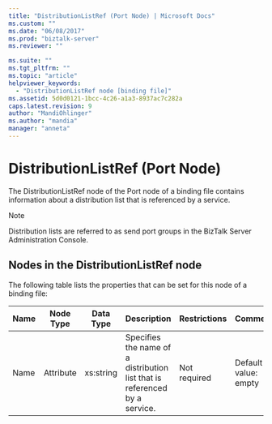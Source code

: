 ```yaml
---
title: "DistributionListRef (Port Node) | Microsoft Docs"
ms.custom: ""
ms.date: "06/08/2017"
ms.prod: "biztalk-server"
ms.reviewer: ""

ms.suite: ""
ms.tgt_pltfrm: ""
ms.topic: "article"
helpviewer_keywords: 
  - "DistributionListRef node [binding file]"
ms.assetid: 5d0d0121-1bcc-4c26-a1a3-8937ac7c282a
caps.latest.revision: 9
author: "MandiOhlinger"
ms.author: "mandia"
manager: "anneta"
---
```

# DistributionListRef (Port Node)
The DistributionListRef node of the Port node of a binding file contains information about a distribution list that is referenced by a service.  

> [!NOTE]
>  Distribution lists are referred to as send port groups in the BizTalk Server Administration Console.  

## Nodes in the DistributionListRef node  
 The following table lists the properties that can be set for this node of a binding file:  


| <strong>Name</strong> | <strong>Node Type</strong> | <strong>Data Type</strong> |                        <strong>Description</strong>                        | <strong>Restrictions</strong> | <strong>Comments</strong> |
|-----------------------|----------------------------|----------------------------|----------------------------------------------------------------------------|-------------------------------|---------------------------|
|         Name          |         Attribute          |         xs:string          | Specifies the name of a distribution list that is referenced by a service. |         Not required          |   Default value: empty    |

